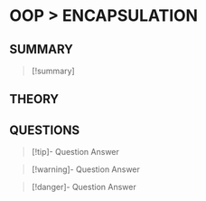 # OOP > ENCAPSULATION

## SUMMARY
> [!summary]
>
## THEORY

## QUESTIONS
> [!tip]- Question
> Answer

> [!warning]- Question
> Answer

> [!danger]- Question
> Answer

